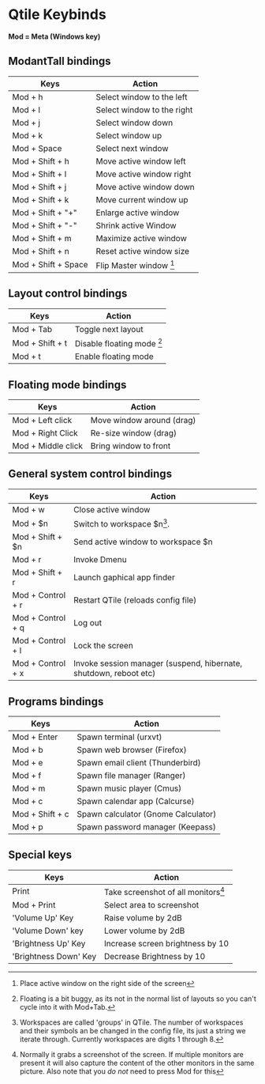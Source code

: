 # Qtile Keybinds

**Mod = Meta (Windows key)**

## ModantTall bindings

| **Keys**  | **Action**  |
|---|---|
| Mod + h  | Select window to the left  |
| Mod + l  | Select window to the right  |
| Mod + j  | Select window down   |
| Mod + k  | Select window up  |
| Mod + Space  | Select next window  |
| Mod + Shift + h  | Move active window left  |
| Mod + Shift + l  | Move active window right  |
| Mod + Shift + j  | Move active window down  |
| Mod + Shift + k  | Move current window up |
| Mod + Shift + "+"  | Enlarge active window  |
| Mod + Shift + "-"  | Shrink active Window  |
| Mod + Shift + m  | Maximize active window  |
| Mod + Shift + n  | Reset active window size  |
| Mod + Shift + Space  | Flip Master window [^1] |


## Layout control bindings

| **Keys**  | **Action**  |
|---|---|
| Mod + Tab  | Toggle next layout  |
| Mod + Shift + t  | Disable floating mode [^2]  |
| Mod + t  | Enable floating mode  |

## Floating mode bindings

| **Keys**  | **Action**  |
|---|---|
| Mod + Left click  | Move window around (drag)  |
| Mod + Right Click  | Re-size window (drag)  |
| Mod + Middle click  | Bring window to front  |
 
## General system control bindings

| **Keys**  | **Action**  |
|---|---|
| Mod + w  | Close active window  |
| Mod + \$n | Switch to workspace $n[^3].
| Mod + Shift + \$n | Send active window to workspace \$n
| Mod + r  | Invoke Dmenu  |
| Mod + Shift + r  | Launch gaphical app finder   |
| Mod + Control + r  | Restart QTile (reloads config file) |
| Mod + Control + q  | Log out  |
| Mod + Control + l  | Lock the screen  |
| Mod + Control + x  | Invoke session manager (suspend, hibernate, shutdown, reboot etc)  |

## Programs bindings

| **Keys**  | **Action**  |
|---|---|
| Mod + Enter  | Spawn terminal (urxvt)  |
| Mod + b  | Spawn web browser (Firefox)   |
| Mod + e  | Spawn email client (Thunderbird)   |
| Mod + f  | Spawn file manager (Ranger)   |
| Mod + m  | Spawn music player (Cmus) |
| Mod + c  | Spawn calendar app (Calcurse) |
| Mod + Shift + c  | Spawn calculator (Gnome Calculator)  |
| Mod + p  | Spawn password manager (Keepass)   |


## Special keys

| **Keys**  | **Action**  |
|---|---|
| Print  | Take screenshot of all monitors[^5] |
| Mod + Print  | Select area to screenshot  |
| 'Volume Up' Key  | Raise volume by 2dB  	|
| 'Volume Down' key  | Lower volume by 2dB  |
| 'Brightness Up' Key  | Increase screen brightness by 10  |
| 'Brightness Down' Key  | Decrease Brightness by 10       |


[^1]: Place active window on the right side of the screen
[^2]: Floating is a bit buggy, as its not in the normal list of layouts so you can't cycle into it with Mod+Tab.
[^3]: Workspaces are called 'groups' in QTile. The number of workspaces and their symbols an be changed in the config file, its just a string we iterate through. Currently workspaces are digits 1 through 8.
[^5]: Normally it grabs a screenshot of the screen. If multiple monitors are present it will also capture the content of the other monitors in the same picture. Also note that you *do not* need to press Mod for this
